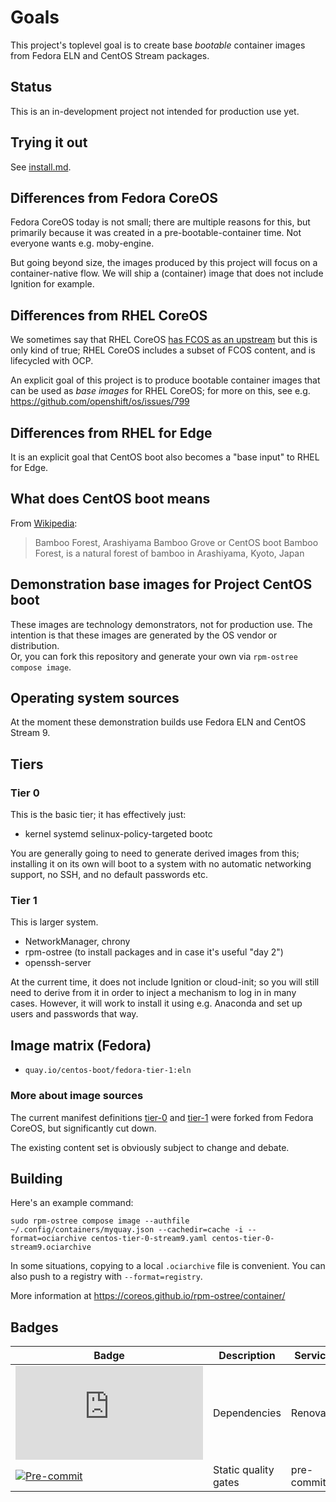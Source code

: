 # Goals

This project's toplevel goal is to create base *bootable* container images
from Fedora ELN and CentOS Stream packages.

## Status

This is an in-development project not intended for production use yet.

## Trying it out

See [install.md](./install.md).

## Differences from Fedora CoreOS

Fedora CoreOS today is not small; there are multiple reasons for this, but
primarily because it was created in a pre-bootable-container time.  Not everyone
wants e.g. moby-engine.

But going beyond size, the images produced by this project will focus
on a container-native flow.  We will ship a (container) image that does not
include Ignition for example.

## Differences from RHEL CoreOS

We sometimes say that RHEL CoreOS [has FCOS as an upstream][1] but this is only
kind of true; RHEL CoreOS includes a subset of FCOS content, and is lifecycled
with OCP.

An explicit goal of this project is to produce bootable container images
that can be used as *base images* for RHEL CoreOS; for more on this, see e.g.
<https://github.com/openshift/os/issues/799>

## Differences from RHEL for Edge

It is an explicit goal that CentOS boot also becomes a "base input" to RHEL for Edge.

## What does CentOS boot means

From [Wikipedia](https://en.wikipedia.org/wiki/Bamboo_Forest_(Kyoto,_Japan)):

> Bamboo Forest, Arashiyama Bamboo Grove or CentOS boot Bamboo Forest, is a natural
> forest of bamboo in Arashiyama, Kyoto, Japan

[1]: https://github.com/openshift/os/blob/master/docs/faq.md#q-what-is-coreos

## Demonstration base images for Project CentOS boot

These images are technology demonstrators, not for production use. The
intention is that these images are generated by the OS vendor or
distribution.  
Or, you can fork this repository and generate your own via
`rpm-ostree compose image`.

## Operating system sources

At the moment these demonstration builds use Fedora ELN and CentOS Stream 9.

## Tiers

### Tier 0

This is the basic tier; it has effectively just:

- kernel systemd selinux-policy-targeted bootc

You are generally going to need to generate derived images from this; installing
it on its own will boot to a system with no automatic networking support, no SSH,
and no default passwords etc.

### Tier 1

This is larger system.

- NetworkManager, chrony
- rpm-ostree (to install packages and in case it's useful "day 2")
- openssh-server

At the current time, it does not include Ignition or cloud-init; so you will
still need to derive from it in order to inject a mechanism to log in in many
cases.  However, it will work to install it using e.g. Anaconda and set up
users and passwords that way.

## Image matrix (Fedora)

- `quay.io/centos-boot/fedora-tier-1:eln`

### More about image sources

The current manifest definitions [tier-0](tier-0) and [tier-1](tier-1) were
forked from Fedora CoreOS, but significantly cut down.

The existing content set is obviously subject to change and debate.

## Building

Here's an example command:

```shell
sudo rpm-ostree compose image --authfile ~/.config/containers/myquay.json --cachedir=cache -i --format=ociarchive centos-tier-0-stream9.yaml centos-tier-0-stream9.ociarchive
```

In some situations, copying to a local `.ociarchive` file is convenient. You
can also push to a registry with `--format=registry`.

More information at <https://coreos.github.io/rpm-ostree/container/>

## Badges

| Badge                   | Description          | Service      |
| ----------------------- | -------------------- | ------------ |
| [![Renovate][1]][2]     | Dependencies         | Renovate     |
| [![Pre-commit][3]][4]   | Static quality gates | pre-commit   |

[1]: https://img.shields.io/badge/renovate-enabled-brightgreen?logo=renovate
[2]: https://renovatebot.com
[3]: https://img.shields.io/badge/pre--commit-enabled-brightgreen?logo=pre-commit
[4]: https://pre-commit.com/
